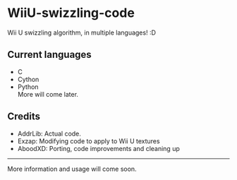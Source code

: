 # WiiU-swizzling-code
Wii U swizzling algorithm, in multiple languages! :D
  
## Current languages
* C
* Cython
* Python  
More will come later.  
  
## Credits
* AddrLib: Actual code.
* Exzap: Modifying code to apply to Wii U textures
* AboodXD: Porting, code improvements and cleaning up  
  
----------------------------------------------------
More information and usage will come soon.